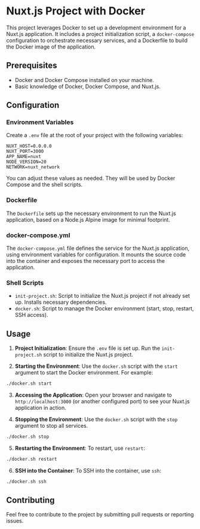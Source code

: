# Nuxt.js Project with Docker

This project leverages Docker to set up a development environment for a Nuxt.js application. It includes a project initialization script, a `docker-compose` configuration to orchestrate necessary services, and a Dockerfile to build the Docker image of the application.

## Prerequisites

- Docker and Docker Compose installed on your machine.
- Basic knowledge of Docker, Docker Compose, and Nuxt.js.

## Configuration

### Environment Variables

Create a `.env` file at the root of your project with the following variables:

```env
NUXT_HOST=0.0.0.0
NUXT_PORT=3000
APP_NAME=nuxt
NODE_VERSION=20
NETWORK=nuxt_network
```

You can adjust these values as needed. They will be used by Docker Compose and the shell scripts.

### Dockerfile

The `Dockerfile` sets up the necessary environment to run the Nuxt.js application, based on a Node.js Alpine image for minimal footprint.

### docker-compose.yml

The `docker-compose.yml` file defines the service for the Nuxt.js application, using environment variables for configuration. It mounts the source code into the container and exposes the necessary port to access the application.

### Shell Scripts

- `init-project.sh`: Script to initialize the Nuxt.js project if not already set up. Installs necessary dependencies.
- `docker.sh`: Script to manage the Docker environment (start, stop, restart, SSH access).

## Usage

1. **Project Initialization**: Ensure the `.env` file is set up. Run the `init-project.sh` script to initialize the Nuxt.js project.

2. **Starting the Environment**: Use the `docker.sh` script with the `start` argument to start the Docker environment. For example:

```sh
./docker.sh start
```

3. **Accessing the Application**: Open your browser and navigate to `http://localhost:3000` (or another configured port) to see your Nuxt.js application in action.

4. **Stopping the Environment**: Use the `docker.sh` script with the `stop` argument to stop all services.

```sh
./docker.sh stop
```

5. **Restarting the Environment**: To restart, use `restart`:

```sh
./docker.sh restart
```

6. **SSH into the Container**: To SSH into the container, use `ssh`:

```sh
./docker.sh ssh
```

## Contributing

Feel free to contribute to the project by submitting pull requests or reporting issues.
